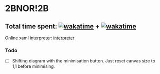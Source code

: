 # 2BNOR!2B

Total time spent: [![wakatime](https://wakatime.com/badge/user/8eec35f3-fd84-49c8-835b-b417c4509a9a/project/018bba66-c7a6-493e-a108-66e509c4020f.svg)](https://wakatime.com/badge/user/8eec35f3-fd84-49c8-835b-b417c4509a9a/project/018bba66-c7a6-493e-a108-66e509c4020f) + [![wakatime](https://wakatime.com/badge/user/8eec35f3-fd84-49c8-835b-b417c4509a9a/project/018d7a5a-dbe8-4f88-9e35-a3a980547b28.svg)](https://wakatime.com/badge/user/8eec35f3-fd84-49c8-835b-b417c4509a9a/project/018d7a5a-dbe8-4f88-9e35-a3a980547b28)
---
Online xaml interpreter:  [interpreter](https://s3.amazonaws.com/praeclarum.org/wasm/index.html)
### Todo 
- [ ] Shifting diagram with the minimisation button. Just reset canvas size to 1,1 before minimising. 
